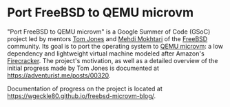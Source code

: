 # Port FreeBSD to QEMU microvm

"Port FreeBSD to QEMU microvm" is a Google Summer of Code (GSoC) project
led by mentors [Tom Jones](mailto:thj@freebsd.org) and
[Mehdi Mokhtari](mailto:mmokhi@freebsd.org) of the
[FreeBSD](https://www.freebsd.org/) community. Its goal is to port the
operating system to
[QEMU microvm](https://www.qemu.org/docs/master/system/i386/microvm.html): a
low dependency and lightweight virtual machine modeled after Amazon's
[Firecracker](https://firecracker-microvm.github.io/). The project's
motivation, as well as a detailed overview of the initial progress made by
Tom Jones is documented at <https://adventurist.me/posts/00320>.

Documentation of progress on the project is located at
<https://wgeckle80.github.io/freebsd-microvm-blog/>.
